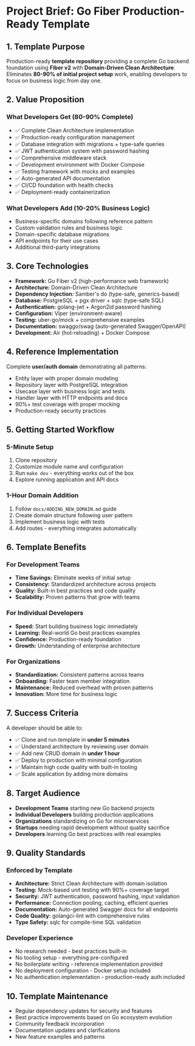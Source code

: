 # **Project Brief: Go Fiber Production-Ready Template**

## **1. Template Purpose**

Production-ready **template repository** providing a complete Go backend foundation using **Fiber v2** with **Domain-Driven Clean Architecture**. Eliminates **80-90% of initial project setup** work, enabling developers to focus on business logic from day one.

## **2. Value Proposition**

### **What Developers Get (80-90% Complete)**
* ✅ Complete Clean Architecture implementation
* ✅ Production-ready configuration management
* ✅ Database integration with migrations + type-safe queries
* ✅ JWT authentication system with password hashing
* ✅ Comprehensive middleware stack
* ✅ Development environment with Docker Compose
* ✅ Testing framework with mocks and examples
* ✅ Auto-generated API documentation
* ✅ CI/CD foundation with health checks
* ✅ Deployment-ready containerization

### **What Developers Add (10-20% Business Logic)**
* Business-specific domains following reference pattern
* Custom validation rules and business logic
* Domain-specific database migrations
* API endpoints for their use cases
* Additional third-party integrations

## **3. Core Technologies**

* **Framework:** Go Fiber v2 (high-performance web framework)
* **Architecture:** Domain-Driven Clean Architecture
* **Dependency Injection:** Samber's do (type-safe, generics-based)
* **Database:** PostgreSQL + pgx driver + sqlc (type-safe SQL)
* **Authentication:** golang-jwt + Argon2id password hashing
* **Configuration:** Viper (environment-aware)
* **Testing:** uber-go/mock + comprehensive examples
* **Documentation:** swaggo/swag (auto-generated Swagger/OpenAPI)
* **Development:** Air (hot-reloading) + Docker Compose

## **4. Reference Implementation**

Complete **user/auth domain** demonstrating all patterns:
* Entity layer with proper domain modeling
* Repository layer with PostgreSQL integration
* Usecase layer with business logic and tests
* Handler layer with HTTP endpoints and docs
* 90%+ test coverage with proper mocking
* Production-ready security practices

## **5. Getting Started Workflow**

### **5-Minute Setup**
1. Clone repository
2. Customize module name and configuration
3. Run `make dev` - everything works out of the box
4. Explore running application and API docs

### **1-Hour Domain Addition**
1. Follow `docs/ADDING_NEW_DOMAIN.md` guide
2. Create domain structure following user pattern
3. Implement business logic with tests
4. Add routes - everything integrates automatically

## **6. Template Benefits**

### **For Development Teams**
* **Time Savings:** Eliminate weeks of initial setup
* **Consistency:** Standardized architecture across projects
* **Quality:** Built-in best practices and code quality
* **Scalability:** Proven patterns that grow with teams

### **For Individual Developers**
* **Speed:** Start building business logic immediately
* **Learning:** Real-world Go best practices examples
* **Confidence:** Production-ready foundation
* **Growth:** Understanding of enterprise architecture

### **For Organizations**
* **Standardization:** Consistent patterns across teams
* **Onboarding:** Faster team member integration
* **Maintenance:** Reduced overhead with proven patterns
* **Innovation:** More time for business logic

## **7. Success Criteria**

A developer should be able to:
* ✅ Clone and run template in **under 5 minutes**
* ✅ Understand architecture by reviewing user domain
* ✅ Add new CRUD domain in **under 1 hour**
* ✅ Deploy to production with minimal configuration
* ✅ Maintain high code quality with built-in tooling
* ✅ Scale application by adding more domains

## **8. Target Audience**

* **Development Teams** starting new Go backend projects
* **Individual Developers** building production applications
* **Organizations** standardizing on Go for microservices
* **Startups** needing rapid development without quality sacrifice
* **Developers** learning Go best practices with real examples

## **9. Quality Standards**

### **Enforced by Template**
* **Architecture:** Strict Clean Architecture with domain isolation
* **Testing:** Mock-based unit testing with 90%+ coverage target
* **Security:** JWT authentication, password hashing, input validation
* **Performance:** Connection pooling, caching, efficient queries
* **Documentation:** Auto-generated Swagger docs for all endpoints
* **Code Quality:** golangci-lint with comprehensive rules
* **Type Safety:** sqlc for compile-time SQL validation

### **Developer Experience**
* No research needed - best practices built-in
* No tooling setup - everything pre-configured
* No boilerplate writing - reference implementation provided
* No deployment configuration - Docker setup included
* No authentication implementation - production-ready auth included

## **10. Template Maintenance**

* Regular dependency updates for security and features
* Best practice improvements based on Go ecosystem evolution
* Community feedback incorporation
* Documentation updates and clarifications
* New feature examples and patterns